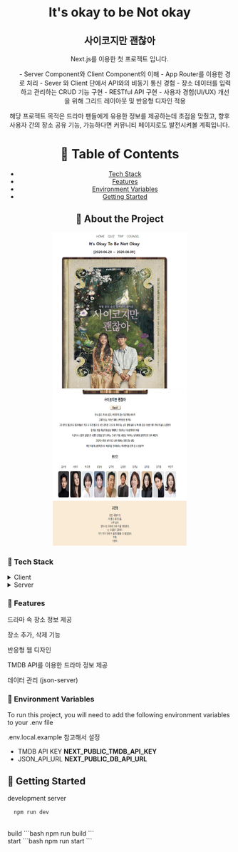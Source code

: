 <!--
Hey, thanks for using the awesome-readme-template template.
If you have any enhancements, then fork this project and create a pull request
or just open an issue with the label "enhancement".

Don't forget to give this project a star for additional support ;)
Maybe you can mention me or this repo in the acknowledgements too
-->

<!--
This README is a slimmed down version of the original one.
Removed sections:
- Screenshots
- Running Test
- Deployment
- FAQ
-->

<div align="center">

  <h1>It's okay to be Not okay</h1>
  <h2>사이코지만 괜찮아</h2>
  
  <p>
    Next.js를 이용한 첫 프로젝트 입니다.
    <ul>
      - Server Component와 Client Component의 이해
      - App Router를 이용한 경로 처리 
      - Sever 와 Client 단에서 API와의 비동기 통신 경험
      - 장소 데이터를 입력하고 관리하는 CRUD 기능 구현
      - RESTful API 구현
      - 사용자 경험(UI/UX) 개선을 위해 그리드 레이아웃 및 반응형 디자인 적용
    </ul>

  </p>
  <p>
    해당 프로젝트 목적은 드라마 팬들에게 유용한 정보를 제공하는데 초점을 맞췄고, 향후 사용자 간의
    장소 공유 기능, 가능하다면 커뮤니티 페이지로도 발전시켜볼 계획입니다.

  </p>

<!-- Table of Contents -->

# :notebook_with_decorative_cover: Table of Contents

- [Tech Stack](#space_invader-tech-stack)
- [Features](#dart-features)
- [Environment Variables](#key-environment-variables)
- [Getting Started](#toolbox-getting-started)

## :star2: About the Project

<div> 
  <img style="width:300px; height: 350px;" src="./public/main.png"/>
  <img style="width:300px; height: 350px;"src="./public/main2.png"/>
</div>

<!-- TechStack -->

<div align="left">

### :space_invader: Tech Stack

<details>
  <summary>Client</summary>
  <ul>
    <li><a href="https://nextjs.org/">Next.js</a></li>
    <li><a href="https://reactjs.org/">React.js</a></li>
  </ul>
</details>

<details>
  <summary>Server</summary>
  <ul>
    <li><a href="https://nestjs.com/">Nest.js</a></li>
  </ul>
</details>
<!-- Features -->

### :dart: Features

<p>드라마 속 장소 정보 제공</p>
<p>장소 추가, 삭제 기능</p>
<p>반응형 웹 디자인</p>
<p>TMDB API를 이용한 드라마 정보 제공</p>
<p>데이터 관리 (json-server)</p>

<!-- Env Variables -->

### :key: Environment Variables

To run this project, you will need to add the following environment variables to your .env file

.env.local.example 참고해서 설정

- TMDB API KEY
  <strong>NEXT_PUBLIC_TMDB_API_KEY </strong>
- JSON_API_URL
<strong>NEXT_PUBLIC_DB_API_URL</strong>
<!-- Getting Started -->

## :toolbox: Getting Started

development server
<br>

```bash
  npm run dev
```

<br>
build
```bash
  npm run build
```

<br>
start
```bash
  npm run start
```

</div>
